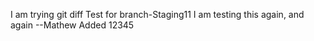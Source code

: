 I 
am trying git diff
Test for branch-Staging11
I am testing this again, and again
--Mathew Added 12345
